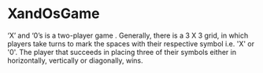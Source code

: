 # XandOsGame

‘X’ and ‘0’s is a two-player game . Generally, there is a 3 X 3
grid, in which players take turns to mark the spaces with their respective symbol
i.e. 'X' or '0'. The player that succeeds in placing three of their symbols either in
horizontally, vertically or diagonally, wins.  
